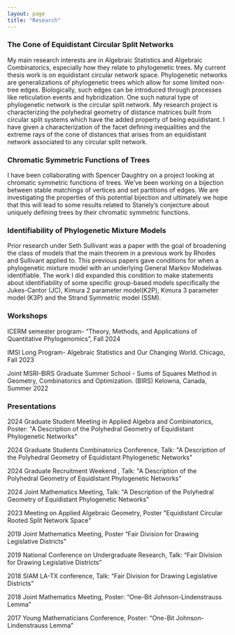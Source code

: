 ```yaml
---
layout: page
title: "Research"
---
```

### The Cone of Equidistant Circular Split Networks
My main research interests are in Algebraic Statistics and Algebraic Combinatorics, especially how they relate to  phylogenetic trees. My current thesis work is on equidistant circular network space. Phylogenetic networks are generalizations of phylogenetic trees which allow for some limited non-tree edges. Biologically, such edges can  be introduced through processes like reticulation events and hybridization. One such natural type of phylogenetic network is the circular split network. My research project is characterizing  the polyhedral geometry of distance matrices built from circular split systems which have the added property of being equidistant.  I have given a characterization of the facet defining inequalities and the extreme rays of the cone of distances that arises from an equidistant network associated to any circular split network. 


### Chromatic Symmetric Functions of Trees
 I have been collaborating with Spencer Daughtry on a project looking at chromatic symmetric functions of trees. We’ve been working on a bijection between stable matchings of vertices and set partitions of edges. We are investigating the properties of this potential bijection and ultimately we hope that this will lead to some results related to Stanely’s conjecture about uniquely defining trees by their chromatic symmetric functions.

### Identifiability of Phylogenetic Mixture Models
Prior research under Seth Sullivant was a paper with the goal of broadening the class of models
that the main theorem in a previous work by Rhodes and Sullivant applied to. This previous papers gave conditions for when a phylogenetic mixture model with an underlying General Markov Modelwas identifiable. The work I did expanded this condition to make statements about identifiability of some specific group-based models specifically the Jukes-Cantor (JC), Kimura 2 parameter model(K2P), Kimura 3 parameter model (K3P) and the Strand Symmetric model (SSM). 


### Workshops
ICERM semester program- “Theory, Methods, and Applications of Quantitative Phylogenomics”, Fall 2024

IMSI Long Program- Algebraic Statistics and Our Changing World. Chicago,  Fall 2023 

Joint MSRI-BIRS Graduate Summer School - Sums of Squares Method in Geometry, Combinatorics and Optimization. (BIRS) Kelowna, Canada, Summer 2022

### Presentations

2024 Graduate Student Meeting in Applied Algebra and Combinatorics, Poster: "A Description of the Polyhedral Geometry of Equidistant Phylogenetic Networks"

2024 Graduate Students Combinatorics Conference, Talk: "A Description of the Polyhedral Geometry of Equidistant Phylogenetic Networks"

2024 Graduate Recruitment Weekend , Talk: "A Description of the Polyhedral Geometry of Equidistant Phylogenetic Networks"

2024 Joint Mathematics Meeting, Talk: "A Description of the Polyhedral Geometry of Equidistant Phylogenetic Networks"

2023  Meeting on Applied Algebraic Geometry, Poster "Equidistant Circular Rooted Split Network Space" 

2019 Joint Mathematics Meeting, Poster “Fair Division for Drawing Legislative Districts”

2019 National Conference on Undergraduate Research, Talk: “Fair Division for Drawing Legislative Districts”

2018 SIAM LA-TX conference, Talk: “Fair Division for Drawing Legislative Districts”

2018 Joint Mathematics Meeting, Poster: “One-Bit Johnson-Lindenstrauss Lemma”

2017 Young Mathematicians Conference, Poster: “One-Bit Johnson-Lindenstrauss Lemma”
